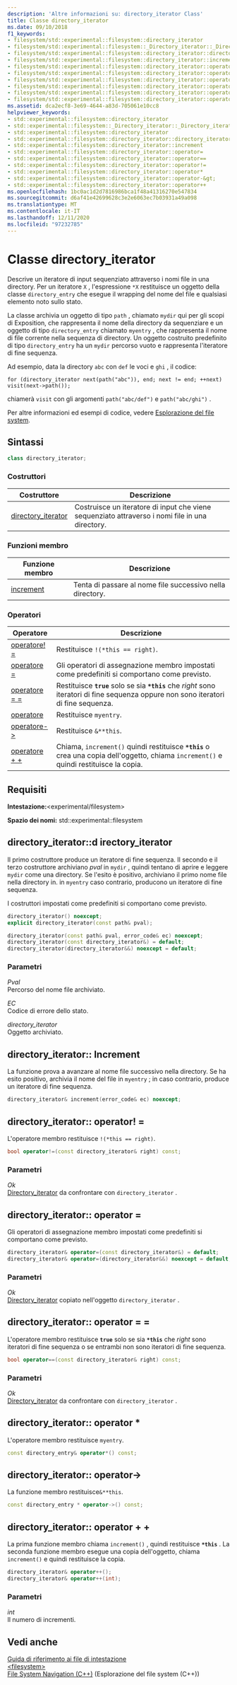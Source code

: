 ```yaml
---
description: 'Altre informazioni su: directory_iterator Class'
title: Classe directory_iterator
ms.date: 09/10/2018
f1_keywords:
- filesystem/std::experimental::filesystem::directory_iterator
- filesystem/std::experimental::filesystem::_Directory_iterator::_Directory_iterator
- filesystem/std::experimental::filesystem::directory_iterator::directory_iterator
- filesystem/std::experimental::filesystem::directory_iterator::increment
- filesystem/std::experimental::filesystem::directory_iterator::operator=
- filesystem/std::experimental::filesystem::directory_iterator::operator==
- filesystem/std::experimental::filesystem::directory_iterator::operator!=
- filesystem/std::experimental::filesystem::directory_iterator::operator*
- filesystem/std::experimental::filesystem::directory_iterator::operator-&gt;
- filesystem/std::experimental::filesystem::directory_iterator::operator++
ms.assetid: dca2ecf8-3e69-4644-a83d-705061e10cc8
helpviewer_keywords:
- std::experimental::filesystem::directory_iterator
- std::experimental::filesystem::_Directory_iterator::_Directory_iterator
- std::experimental::filesystem::directory_iterator
- std::experimental::filesystem::directory_iterator::directory_iterator
- std::experimental::filesystem::directory_iterator::increment
- std::experimental::filesystem::directory_iterator::operator=
- std::experimental::filesystem::directory_iterator::operator==
- std::experimental::filesystem::directory_iterator::operator!=
- std::experimental::filesystem::directory_iterator::operator*
- std::experimental::filesystem::directory_iterator::operator-&gt;
- std::experimental::filesystem::directory_iterator::operator++
ms.openlocfilehash: 1bc0ac1d2d7816986bca1f48a41316270e547834
ms.sourcegitcommit: d6af41e42699628c3e2e6063ec7b03931a49a098
ms.translationtype: MT
ms.contentlocale: it-IT
ms.lasthandoff: 12/11/2020
ms.locfileid: "97232785"
---
```

# <a name="directory_iterator-class"></a>Classe directory_iterator

Descrive un iteratore di input sequenziato attraverso i nomi file in una directory. Per un iteratore `X` , l'espressione `*X` restituisce un oggetto della classe `directory_entry` che esegue il wrapping del nome del file e qualsiasi elemento noto sullo stato.

La classe archivia un oggetto di tipo `path` , chiamato `mydir` qui per gli scopi di Exposition, che rappresenta il nome della directory da sequenziare e un oggetto di tipo `directory_entry` chiamato `myentry` , che rappresenta il nome di file corrente nella sequenza di directory. Un oggetto costruito predefinito di tipo `directory_entry` ha un `mydir` percorso vuoto e rappresenta l'iteratore di fine sequenza.

Ad esempio, data la directory `abc` con `def` le voci e `ghi` , il codice:

`for (directory_iterator next(path("abc")), end; next != end; ++next)     visit(next->path());`

chiamerà `visit` con gli argomenti `path("abc/def")` e `path("abc/ghi")` .

Per altre informazioni ed esempi di codice, vedere [Esplorazione del file system](../standard-library/file-system-navigation.md).

## <a name="syntax"></a>Sintassi

```cpp
class directory_iterator;
```

### <a name="constructors"></a>Costruttori

|Costruttore|Descrizione|
|-|-|
|[directory_iterator](#directory_iterator)|Costruisce un iteratore di input che viene sequenziato attraverso i nomi file in una directory.|

### <a name="member-functions"></a>Funzioni membro

|Funzione membro|Descrizione|
|-|-|
|[increment](#increment)|Tenta di passare al nome file successivo nella directory.|

### <a name="operators"></a>Operatori

|Operatore|Descrizione|
|-|-|
|[operatore! =](#op_neq)|Restituisce `!(*this == right)`.|
|[operatore =](#op_as)|Gli operatori di assegnazione membro impostati come predefiniti si comportano come previsto.|
|[operatore = =](#op_eq)|Restituisce **`true`** solo se sia **`*this`** che *right* sono iteratori di fine sequenza oppure non sono iteratori di fine sequenza.|
|[operatore](#op_star)|Restituisce `myentry`.|
|[operatore->](#op_cast)|Restituisce `&**this`.|
|[operatore + +](#op_increment)|Chiama, `increment()` quindi restituisce **`*this`** o crea una copia dell'oggetto, chiama `increment()` e quindi restituisce la copia.|

## <a name="requirements"></a>Requisiti

**Intestazione:**\<experimental/filesystem>

**Spazio dei nomi:** std::experimental::filesystem

## <a name="directory_iteratordirectory_iterator"></a><a name="directory_iterator"></a> directory_iterator::d irectory_iterator

Il primo costruttore produce un iteratore di fine sequenza. Il secondo e il terzo costruttore archiviano *pval* in `mydir` , quindi tentano di aprire e leggere `mydir` come una directory. Se l'esito è positivo, archiviano il primo nome file nella directory in. in `myentry` caso contrario, producono un iteratore di fine sequenza.

I costruttori impostati come predefiniti si comportano come previsto.

```cpp
directory_iterator() noexcept;
explicit directory_iterator(const path& pval);

directory_iterator(const path& pval, error_code& ec) noexcept;
directory_iterator(const directory_iterator&) = default;
directory_iterator(directory_iterator&&) noexcept = default;
```

### <a name="parameters"></a>Parametri

*Pval*\
Percorso del nome file archiviato.

*EC*\
Codice di errore dello stato.

*directory_iterator*\
Oggetto archiviato.

## <a name="directory_iteratorincrement"></a><a name="increment"></a> directory_iterator:: Increment

La funzione prova a avanzare al nome file successivo nella directory. Se ha esito positivo, archivia il nome del file in `myentry` ; in caso contrario, produce un iteratore di fine sequenza.

```cpp
directory_iterator& increment(error_code& ec) noexcept;
```

## <a name="directory_iteratoroperator"></a><a name="op_neq"></a> directory_iterator:: operator! =

L'operatore membro restituisce `!(*this == right)`.

```cpp
bool operator!=(const directory_iterator& right) const;
```

### <a name="parameters"></a>Parametri

*Ok*\
[Directory_iterator](../standard-library/directory-iterator-class.md) da confrontare con `directory_iterator` .

## <a name="directory_iteratoroperator"></a><a name="op_as"></a> directory_iterator:: operator =

Gli operatori di assegnazione membro impostati come predefiniti si comportano come previsto.

```cpp
directory_iterator& operator=(const directory_iterator&) = default;
directory_iterator& operator=(directory_iterator&&) noexcept = default;
```

### <a name="parameters"></a>Parametri

*Ok*\
[Directory_iterator](../standard-library/directory-iterator-class.md) copiato nell'oggetto `directory_iterator` .

## <a name="directory_iteratoroperator"></a><a name="op_eq"></a> directory_iterator:: operator = =

L'operatore membro restituisce **`true`** solo se sia **`*this`** che *right* sono iteratori di fine sequenza o se entrambi non sono iteratori di fine sequenza.

```cpp
bool operator==(const directory_iterator& right) const;
```

### <a name="parameters"></a>Parametri

*Ok*\
[Directory_iterator](../standard-library/directory-iterator-class.md) da confrontare con `directory_iterator` .

## <a name="directory_iteratoroperator"></a><a name="op_star"></a> directory_iterator:: operator *

L'operatore membro restituisce `myentry`.

```cpp
const directory_entry& operator*() const;
```

## <a name="directory_iteratoroperator-"></a><a name="op_cast"></a> directory_iterator:: operator->

La funzione membro restituisce`&**this`.

```cpp
const directory_entry * operator->() const;
```

## <a name="directory_iteratoroperator"></a><a name="op_increment"></a> directory_iterator:: operator + +

La prima funzione membro chiama `increment()` , quindi restituisce **`*this`** . La seconda funzione membro esegue una copia dell'oggetto, chiama `increment()` e quindi restituisce la copia.

```cpp
directory_iterator& operator++();
directory_iterator& operator++(int);
```

### <a name="parameters"></a>Parametri

*int*\
Il numero di incrementi.

## <a name="see-also"></a>Vedi anche

[Guida di riferimento ai file di intestazione](../standard-library/cpp-standard-library-header-files.md)\
[\<filesystem>](../standard-library/filesystem.md)\
[File System Navigation (C++)](../standard-library/file-system-navigation.md) (Esplorazione del file system (C++))
